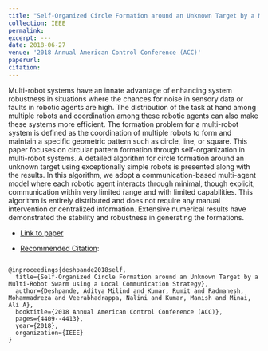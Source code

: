 ```yaml
---
title: "Self-Organized Circle Formation around an Unknown Target by a Multi-Robot Swarm using a Local Communication Strategy"
collection: IEEE
permalink:
excerpt: ---
date: 2018-06-27
venue: '2018 Annual American Control Conference (ACC)'
paperurl:
citation:
---
```


Multi-robot systems have an innate advantage of enhancing system robustness in situations where the chances for noise in sensory data or faults in robotic agents are high. The distribution of the task at hand among multiple robots and coordination among these robotic agents can also make these systems more efficient. The formation problem for a multi-robot system is defined as the coordination of multiple robots to form and maintain a specific geometric pattern such as circle, line, or square. This paper focuses on circular pattern formation through self-organization in multi-robot systems. A detailed algorithm for circle formation around an unknown target using exceptionally simple robots is presented along with the results. In this algorithm, we adopt a communication-based multi-agent model where each robotic agent interacts through minimal, though explicit, communication within very limited range and with limited capabilities. This algorithm is entirely distributed and does not require any manual intervention or centralized information. Extensive numerical results have demonstrated the stability and robustness in generating the formations.

* [Link to paper](https://ieeexplore.ieee.org/abstract/document/8431109)

* [Recommended Citation](https://scholar.googleusercontent.com/scholar.bib?q=info:84IwqMzzSYoJ:scholar.google.com/&output=citation&scisig=AAGBfm0AAAAAXNejnlsw_69jJPLKv5L_r5bgKuRA99sW&scisf=4&ct=citation&cd=-1&hl=en):
<code>
@inproceedings{deshpande2018self,
  title={Self-Organized Circle Formation around an Unknown Target by a Multi-Robot Swarm using a Local Communication Strategy},
  author={Deshpande, Aditya Milind and Kumar, Rumit and Radmanesh, Mohammadreza and Veerabhadrappa, Nalini and Kumar, Manish and Minai, Ali A},
  booktitle={2018 Annual American Control Conference (ACC)},
  pages={4409--4413},
  year={2018},
  organization={IEEE}
}
</code>
